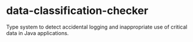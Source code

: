 # data-classification-checker
Type system to detect accidental logging and inappropriate use of critical data in Java applications.
